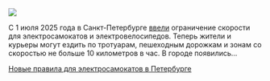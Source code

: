 <!--2025-07-03 13:40:57-->
<div class="yb">
  <div class="rss habr"><img src="https://habrastorage.org/getpro/habr/upload_files/133/276/bbc/133276bbc7aab5f2a0a1be796dc5c426.webp" /><p>С 1 июля 2025 года в Санкт-Петербурге <a href="https://www.rbc.ru/society/02/07/2025/686552149a7947793f09a07f" rel="noopener noreferrer nofollow">ввели</a> ограничение скорости для электросамокатов и электровелосипедов. Теперь жители и курьеры могут ездить по тротуарам, пешеходным дорожкам и зонам со скоростью не больше 10 километров в час. В городе появились... <p class="titl"><a href="https://habr.com/ru/news/924698/?utm_source=habrahabr&utm_medium=rss&utm_campaign=924698">Новые правила для электросамокатов в Петербурге</a></p></div>
</div>
